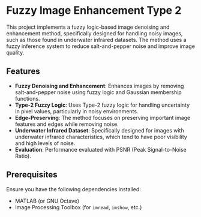 # Fuzzy Image Enhancement Type 2

This project implements a fuzzy logic-based image denoising and enhancement method, specifically designed for handling noisy images, such as those found in underwater infrared datasets. The method uses a fuzzy inference system to reduce salt-and-pepper noise and improve image quality.

## Features

- **Fuzzy Denoising and Enhancement**: Enhances images by removing salt-and-pepper noise using fuzzy logic and Gaussian membership functions.
- **Type-2 Fuzzy Logic**: Uses Type-2 fuzzy logic for handling uncertainty in pixel values, particularly in noisy environments.
- **Edge-Preserving**: The method focuses on preserving important image features and edges while removing noise.
- **Underwater Infrared Dataset**: Specifically designed for images with underwater infrared characteristics, which tend to have poor visibility and high levels of noise.
- **Evaluation**: Performance evaluated with PSNR (Peak Signal-to-Noise Ratio).

## Prerequisites

Ensure you have the following dependencies installed:

- MATLAB (or GNU Octave)
- Image Processing Toolbox (for `imread`, `imshow`, etc.)
